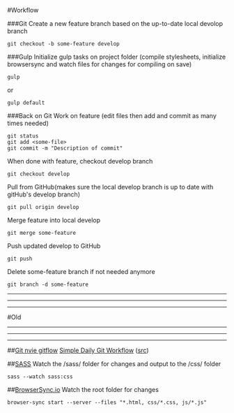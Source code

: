 #Workflow

###Git
Create a new feature branch based on the up-to-date local devolop branch

    git checkout -b some-feature develop

###Gulp
Initialize gulp tasks on project folder (compile stylesheets, initialize browsersync and watch files for changes for compiling on save)

    gulp
or

    gulp default

###Back on Git
Work on feature (edit files then add and commit as many times needed)

    git status
    git add <some-file>
    git commit -m "Description of commit"

When done with feature, checkout develop branch

    git checkout develop

Pull from GitHub(makes sure the local develop branch is up to date with gitHub's develop branch)

    git pull origin develop

Merge feature into local develop

    git merge some-feature

Push updated develop to GitHub
    
    git push

Delete some-feature branch if not needed anymore

    git branch -d some-feature



*******************************************************
*******************************************************
*******************************************************
#Old
*******************************************************
*******************************************************
*******************************************************
##[Git nvie gitflow](https://www.atlassian.com/git/tutorials/comparing-workflows/feature-branch-workflow)
[Simple Daily Git Workflow](simple_git_daily_workflow.pdf) ([src](https://www.sonassi.com/wp-content/uploads/2012/07/simple_git_daily_workflow.pdf))

##[SASS](http://sass-lang.com/documentation/file.SASS_REFERENCE.html)
Watch the /sass/ folder for changes and output to the /css/ folder

    sass --watch sass:css

##[BrowserSync.io](http://browsersync.io/docs)
Watch the root folder for changes

    browser-sync start --server --files "*.html, css/*.css, js/*.js"